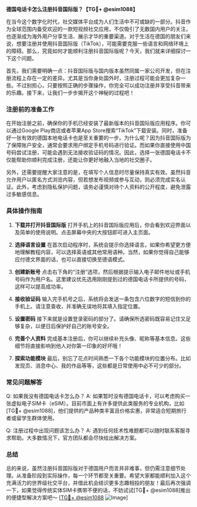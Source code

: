 **德国电话卡怎么注册抖音国际版？【TG💪+ @esim1088】**

在当今这个数字化时代，社交媒体平台成为人们生活中不可或缺的一部分。抖音作为全球范围内备受欢迎的一款短视频社交应用，不仅吸引了无数国内用户的关注，也逐渐成为海外用户分享生活、展示才华的重要渠道。对于生活在德国的朋友们来说，想要注册并使用抖音国际版（TikTok），可能需要克服一些语言和网络环境上的障碍。那么，究竟如何才能顺利注册抖音国际版呢？今天，我们就来详细探讨一下这个问题。

首先，我们需要明确一点：抖音国际版与国内版本虽然同属一家公司开发，但在注册流程上存在一定的差异。尤其是当你身处国外时，注册过程可能会更加复杂一些。不过别担心，只要按照正确的步骤操作，你完全可以成功注册并享受抖音带来的乐趣。接下来，让我们一步步揭开这个神秘的过程吧！

### 注册前的准备工作

在开始注册之前，确保你的手机已经安装了最新版本的抖音国际版应用程序。你可以通过Google Play商店或者苹果App Store搜索“TikTok”下载安装。同时，准备好一张有效的德国本地电话卡也是至关重要的一步。为什么呢？因为抖音国际版为了保障账户安全，通常会要求用户绑定手机号码进行验证。而如果你直接使用中国号码尝试注册，可能会遇到无法接收验证码的情况。因此，选择一张德国电话卡不仅能帮助你顺利完成注册，还能让你更好地融入当地的社交圈子。

另外，还需要提醒大家注意的是，在填写个人信息时尽量保持真实有效。虽然抖音允许用户以匿名方式浏览内容，但若想发布视频或参与互动，则必须完成实名认证。此外，考虑到隐私保护问题，请务必谨慎对待个人资料的公开程度，避免泄露过多敏感信息。

### 具体操作指南

1. **下载并打开抖音国际版**
   打开手机上的抖音国际版应用后，你会看到欢迎界面以及简单的使用说明。点击屏幕中央的大按钮即可进入主页面。

2. **选择语言设置**
   在首次启动程序时，系统会提示你选择语言。如果你希望更方便地理解教程内容，可以选择英语或其他常用语种。当然，如果你觉得自己能够应付德文界面的话，也可以直接切换至德语模式。

3. **创建新账号**
   点击右下角的“注册”选项，然后根据提示输入电子邮件地址或手机号码作为用户名。这里建议优先选用刚刚提到过的德国电话卡所提供的号码，这样可以提高成功率。

4. **接收验证码**
   输入完手机号之后，系统将会发送一条包含六位数字的短信到你的手机上。请注意查收，并准确无误地将其填入指定位置。

5. **设置密码**
   接下来就是设置登录密码的部分了。请确保所选密码既容易记住又足够复杂，以便日后保护好自己的账号安全。

6. **完善个人资料**
   完成基本注册后，你可以继续补充头像、昵称等基本信息。这些细节将直接影响到他人对你第一印象的好坏哦！

7. **探索功能模块**
   最后，别忘了花点时间熟悉一下各个功能模块的位置分布。比如发现页、消息中心、我的作品等等，这些都是日常使用中必不可少的部分。

### 常见问题解答

Q: 如果我没有德国电话卡怎么办？
A: 如果暂时没有德国电话卡，可以考虑购买一张虚拟电子SIM卡（eSIM）。目前市面上有许多提供此类服务的专业机构，比如[TG💪+ @esim1088]，他们提供的产品种类丰富且价格实惠，非常适合短期旅行者或留学生群体使用。

Q: 注册过程中出现问题该怎么办？
A: 遇到任何技术性难题都可以随时联系客服寻求帮助。大多数情况下，官方团队都会尽快给出解决方案。

### 总结

总的来说，虽然注册抖音国际版对于德国用户而言并非难事，但仍需注意细节处理。从准备阶段到实际操作，每一个环节都至关重要。希望大家都能顺利加入这个充满活力的世界级社交平台，并借此机会结识更多志趣相投的朋友！最后再次强调一下，如果觉得传统实体SIM卡携带不便的话，不妨试试[TG💪+ @esim1088]推出的便捷型解决方案吧～ [[TG💪+ @esim1088](https://t.me/s/esim1088) ![Image](https://i.postimg.cc/4NQfJmqS/Snipaste-2025-05-13-00-14-12.png)]